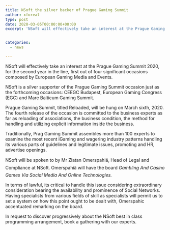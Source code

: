 ```yaml
---
title: NSoft the silver backer of Prague Gaming Summit
author: xforeal 
type: post
date: 2020-03-05T00:00:00+00:00
excerpt: 'NSoft will effectively take an interest at the Prague Gaming Summit 2020, for the second year in the line, first out of four significant occasions composed by European Gaming Media and Events '


categories:
  - news

---
```

NSoft will effectively take an interest at the Prague Gaming Summit 2020, for the second year in the line, first out of four significant occasions composed by European Gaming Media and Events. 

NSoft is a silver supporter of the Prague Gaming Summit occasion just as the forthcoming occasions: CEEGC Budapest, European Gaming Congress (EGC) and Mare Balticum Gaming Summit. 

Prague Gaming Summit, titled Reloaded, will be hung on March sixth, 2020. The fourth release of the occasion is committed to the business experts as far as reloading of associations, the business condition, the method for handling and utilizing explicit information inside the business. 

Traditionally, Prag Gaming Summit assembles more than 100 experts to examine the most recent iGaming and wagering industry patterns handling its various parts of guidelines and legitimate issues, promoting and HR, advertise openings. 

NSoft will be spoken to by Mr Zlatan Omerspahiä, Head of Legal and Compliance at NSoft. Omerspahiä will have the board  _Gambling And Casino Games Via Social Media And Online Technologies._ 

In terms of lawful, its critical to handle this issue considering extraordinary consideration bearing the availability and prominence of Social Networks. Having specialists from various fields of skill as specialists will permit us to set a system on how this point ought to be dealt with, Omerspahic accentuated remarking on the board. 

In request to discover progressively about the NSoft best in class programming arrangement, book a gathering with our experts.